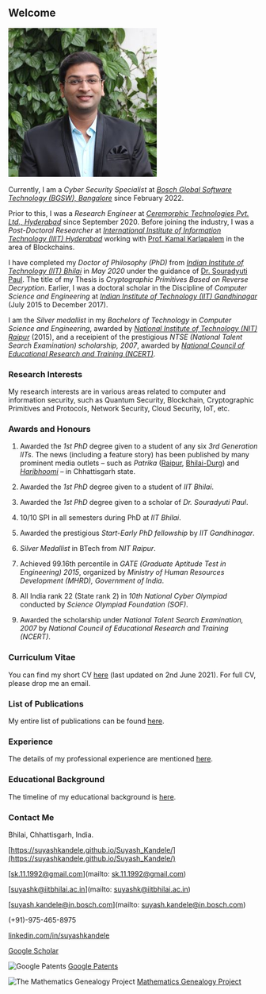 <!--- load your font awesome icons for Font Awesome 5 --->
<link rel="stylesheet" href="https://maxcdn.bootstrapcdn.com/font-awesome/4.7.0/css/font-awesome.min.css">
<!--- load the theme js script after markdown-editor.min.js --->
<!--- <script src="/path/to/js/themes/fa5/theme.js"></script> --->
<link rel="stylesheet" href="https://cdn.rawgit.com/jpswalsh/academicons/master/css/academicons.min.css">

## Welcome

![Image](/Photo-Suyash300.jpg)

Currently, I am a _Cyber Security Specialist_ at [_Bosch Global Software Technology (BGSW), Bangalore_](https://www.bosch-softwaretechnologies.com/) since February 2022.

Prior to this, I was a _Research Engineer_ at [_Ceremorphic Technologies Pvt. Ltd., Hyderabad_](https://ceremorphic.com/) since September 2020. Before joining the industry, I was a _Post-Doctoral Researcher_ at [_International Institute of Information Technology (IIIT) Hyderabad_](https://www.iiit.ac.in/) working with [Prof. Kamal Karlapalem](https://www.iiit.ac.in/people/faculty/kamal/) in the area of Blockchains.

I have completed my _Doctor of Philosophy (PhD)_ from [_Indian Institute of Technology (IIT) Bhilai_](https://www.iitbhilai.ac.in/) in _May 2020_ under the guidance of [Dr. Souradyuti Paul](http://souradyuti.com/). The title of my Thesis is _Cryptographic Primitives Based on Reverse Decryption_. Earlier, I was a doctoral scholar in the Discipline of _Computer Science and Engineering_ at [_Indian Institute of Technology (IIT) Gandhinagar_](https://www.iitgn.ac.in/) (July 2015 to December 2017).

I am the _Silver medallist_ in my _Bachelors of Technology_ in _Computer Science and Engineering_, awarded by [_National Institute of Technology (NIT) Raipur_](http://www.nitrr.ac.in/) (2015), and a receipient of the prestigious _NTSE (National Talent Search Examination) scholarship, 2007_, awarded by [_National Council of Educational Research and Training (NCERT)_](http://ncert.nic.in/).

### Research Interests

My research interests are in various areas related to computer and information security, such as Quantum Security, Blockchain, Cryptographic Primitives and Protocols, Network Security, Cloud Security, IoT, etc.

### Awards and Honours

1. Awarded the _1st PhD_ degree given to a student of any six _3rd Generation IITs_. The news (including a feature story) has been published by many prominent media outlets – such as _Patrika_ ([Raipur](Raipur-Patrika-13-May-2020.jpg), [Bhilai-Durg](Bhilai-Durg-Patrika-13-May-2020.jpg)) and [_Haribhoomi_](Bhilai-Haribhoomi-12-May-2020.png) – in Chhattisgarh state.

1. Awarded the _1st PhD_ degree given to a student of _IIT Bhilai_. [<i class="fa fa-file"></i>](IIT_Bhilai_Main_Page.pdf)

1. Awarded the _1st PhD_ degree given to a scholar of _Dr. Souradyuti Paul_. [<i class="fa fa-globe"></i>](https://www.mathgenealogy.org/id.php?id=107106)

1. 10/10 SPI in all semesters during PhD at _IIT Bhilai_.

1. Awarded the prestigious _Start-Early PhD fellowship_ by _IIT Gandhinagar_.

1. _Silver Medallist_ in BTech from _NIT Raipur_.

1. Achieved 99.16th percentile in _GATE (Graduate Aptitude Test in Engineering) 2015_, organized by _Ministry of Human Resources Development (MHRD), Government of India_.

1. All India rank 22 (State rank 2) in _10th National Cyber Olympiad_ conducted by _Science Olympiad Foundation (SOF)_.

1. Awarded the scholarship under _National Talent Search Examination, 2007_ by _National Council of Educational Research and Training (NCERT)_.

### Curriculum Vitae

You can find my short CV [here](CV-2021-06-02.pdf) (last updated on 2nd June 2021). For full CV, please drop me an email.

### List of Publications

My entire list of publications can be found [here](publications).

### Experience

The details of my professional experience are mentioned [here](experience).

### Educational Background

The timeline of my educational background is [here](education).

### Contact Me

<i class="fa fa-home"></i> Bhilai, Chhattisgarh, India.

<i class="fa fa-globe"></i> [https://suyashkandele.github.io/Suyash_Kandele/](https://suyashkandele.github.io/Suyash_Kandele/)

<i class="fa fa-envelope-square"></i> [sk.11.1992@gmail.com](mailto: sk.11.1992@gmail.com)

<i class="fa fa-envelope-square"></i> [suyashk@iitbhilai.ac.in](mailto: suyashk@iitbhilai.ac.in)

<i class="fa fa-envelope-square"></i> [suyash.kandele@in.bosch.com](mailto: suyash.kandele@in.bosch.com)

<i class="fa fa-mobile"></i> (+91)-975-465-8975

<i class="fa fa-linkedin-square"></i> [linkedin.com/in/suyashkandele](https://linkedin.com/in/suyashkandele)

<i class="ai ai-google-scholar-square"></i> [Google Scholar](https://scholar.google.com/citations?user=qQxlLMsAAAAJ&hl=en)

<img src="https://upload.wikimedia.org/wikipedia/commons/8/8f/Google_Patents_logo.png" width="20" height="21" alt="Google Patents" style="border: 0" /> [Google Patents](https://patents.google.com/?inventor=Suyash+Kandele)

<img src="http://www.genealogy.math.ndsu.nodak.edu/img/treebutton.gif" width="20" height="21" alt="The Mathematics Genealogy Project" style="border: 0" /> [Mathematics Genealogy Project](https://www.mathgenealogy.org/id.php?id=262537)

